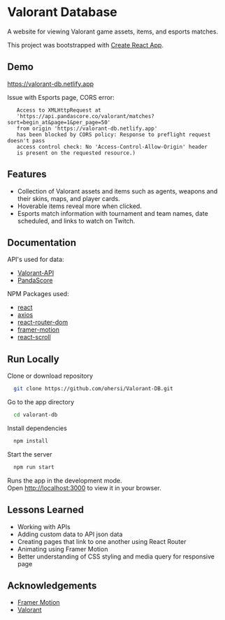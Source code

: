
# Valorant Database

A website for viewing Valorant game assets, items, and esports matches.  

This project was bootstrapped with [Create React App](https://github.com/facebook/create-react-app).

## Demo

https://valorant-db.netlify.app 

Issue with Esports page, CORS error:
        
       Access to XMLHttpRequest at 
       'https://api.pandascore.co/valorant/matches?sort=begin_at&page=1&per_page=50' 
       from origin 'https://valorant-db.netlify.app' 
       has been blocked by CORS policy: Response to preflight request doesn't pass 
       access control check: No 'Access-Control-Allow-Origin' header 
       is present on the requested resource.)


## Features
- Collection of Valorant assets and items such as agents, weapons and their skins, maps, and player cards.
- Hoverable items reveal more when clicked.
- Esports match information with tournament and team names, date scheduled, and links to watch on Twitch.


## Documentation

API's used for data:
- [Valorant-API](https://dash.valorant-api.com/)
- [PandaScore](https://pandascore.co/stats)

NPM Packages used:
- [react](https://www.npmjs.com/package/react)
- [axios](https://www.npmjs.com/package/axios)
- [react-router-dom](https://www.npmjs.com/package/react-router-dom)
- [framer-motion](https://www.npmjs.com/package/framer-motion)
- [react-scroll](https://www.npmjs.com/package/react-scroll)


## Run Locally

Clone or download repository

```bash
  git clone https://github.com/ohersi/Valorant-DB.git
```

Go to the app directory

```bash
  cd valorant-db
```

Install dependencies

```bash
  npm install
```

Start the server

```bash
  npm run start
```
Runs the app in the development mode.\
Open [http://localhost:3000](http://localhost:3000) to view it in your browser.


## Lessons Learned

- Working with APIs
- Adding custom data to API json data
- Creating pages that link to one another using React Router
- Animating using Framer Motion
- Better understanding of CSS styling and media query for responsive page
## Acknowledgements

 - [Framer Motion](https://www.framer.com/motion/)
 - [Valorant](https://playvalorant.com/en-us/)
 
